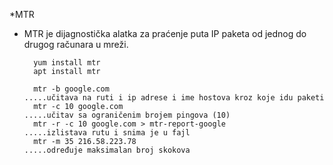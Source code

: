 *MTR
 
 - MTR je dijagnostička alatka  za praćenje puta IP paketa od jednog do drugog računara u mreži.
       
         yum install mtr
         apt install mtr
       
         mtr -b google.com                                          .....učitava na ruti i ip adrese i ime hostova kroz koje idu paketi
         mtr -c 10 google.com                                       .....učitav sa ograničenim brojem pingova (10)
         mtr -r -c 10 google.com > mtr-report-google                .....izlistava rutu i snima je u fajl
         mtr -m 35 216.58.223.78                                    .....određuje maksimalan broj skokova
 
 
